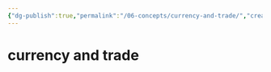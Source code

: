 ```yaml
---
{"dg-publish":true,"permalink":"/06-concepts/currency-and-trade/","created":"2024-10-28T09:18:27.521-05:00","updated":"2024-10-28T09:19:43.673-05:00"}
---
```


# currency and trade